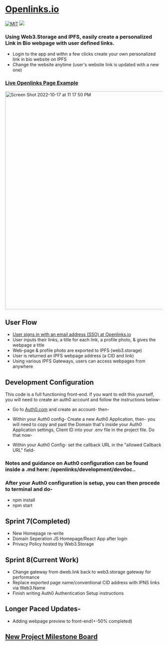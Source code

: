 # [Openlinks.io](https://openlinks.io)

[![MIT](https://img.shields.io/npm/l/react-tag-input.svg?style=flat-square)](https://github.com/react-tags/react-tags/blob/master/LICENSE)
[![](https://img.shields.io/badge/project-IPFS-blue.svg?style=flat-square)](https://ipfs.io/)


### Using Web3.Storage and IPFS, easily create a personalized Link in Bio webpage with user defined links.

- Login to the app and withn a few clicks create your own personalized link in bio website on IPFS
- Change the website anytime (user's website link is updated with a new one)

### [Live Openlinks Page Example](https://bafybeihwda3qc4ck4txip3aj2kqvnshp22c5qz3ewoxuberskcb64ckr5m.ipfs.dweb.link/Logan-L.html)

<img width="695" alt="Screen Shot 2022-10-17 at 11 17 50 PM" src="https://user-images.githubusercontent.com/30084404/196334418-2865c68e-fd5c-498f-a1b3-43a8f82a6115.png">

## User Flow
- [User signs in with an email address (SSO) at Openlinks.io](https://openlinks.io) 
- User inputs their links, a title for each link, a profile photo, & gives the webpage a title
- Web-page & profile photo are exported to IPFS (web3.storage)
- User is returned an IPFS webpage address (a CID and link)
- Using various IPFS Gateways, users can access webpages from anywhere

## Development Configuration
This code is a full functioning front-end. If you want to edit this yourself, you will need to create an auth0 account and follow the instructions below-


- Go to [Auth0.com](https://auth0.com) and create an account- then-

- Within your Auth0 config- Create a new Auth0 Application, then- you will need to copy and past the Domain that's inside your Auth0 Application settings, Client ID into your .env file in the project file. Do that now-

- Within your Auth0 Config- set the callback URL in the "allowed Callback URL" field-

### Notes and guidance on Auth0 configuration can be found inside a .md here: /openlinks/development/devdoc..

### After your Auth0 configuration is setup, you can then procede to terminal and do-

- npm install
- npm start


## Sprint 7(Completed) 
- New Homepage re-write
- Domain Seperation JS Homepage/React App after login
- Privacy Policy hosted by Web3.Storage

## Sprint 8(Current Work)
- Change gateway from dweb.link back to web3.storage gateway for performance
- Replace exported page name/conventional CID address with IPNS links via Web3.Name
- Finish writing Auth0 Authentication Setup instructions

## Longer Paced Updates-
- Adding webpage preview to front-end(+-50% completed)

## [New Project Milestone Board](https://github.com/orgs/galaxyxone/projects/4)
